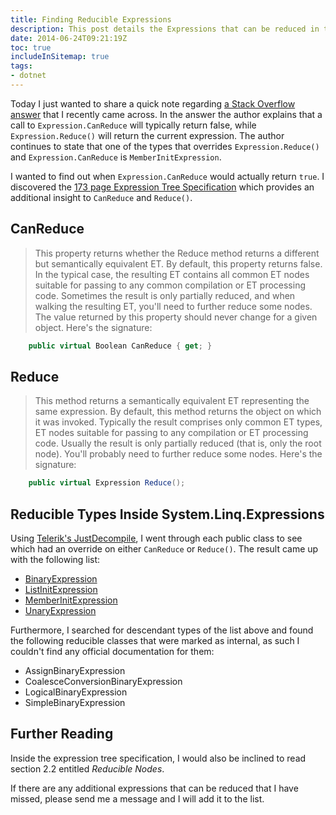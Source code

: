 ```yaml
---
title: Finding Reducible Expressions
description: This post details the Expressions that can be reduced in the System.Linq.Expressions namespace
date: 2014-06-24T09:21:19Z
toc: true
includeInSitemap: true
tags:
- dotnet
---
```


Today I just wanted to share a quick note regarding [a Stack Overflow answer](http://stackoverflow.com/a/2040097/315711) that I recently came across. In the answer the author explains that a call to `Expression.CanReduce` will typically return false, while `Expression.Reduce()` will return the current expression. The author continues to state that one of the types that overrides `Expression.Reduce()` and `Expression.CanReduce` is `MemberInitExpression`.
<!--more-->

I wanted to find out when `Expression.CanReduce` would actually return `true`. I discovered the [173 page Expression Tree Specification](http://www.codeplex.com/Download?ProjectName=dlr&DownloadId=246540) which provides an additional insight to `CanReduce` and `Reduce()`.

## CanReduce

>This property returns whether the Reduce method returns a different but semantically equivalent ET.  By default, this property returns false.
>In the typical case, the resulting ET contains all common ET nodes suitable for passing to any common compilation or ET processing code.  Sometimes the result is only partially reduced, and when walking the resulting ET, you'll need to further reduce some nodes.
>The value returned by this property should never change for a given object. Here's the signature:

```csharp
    public virtual Boolean CanReduce { get; }
```

## Reduce

>This method returns a semantically equivalent ET representing the same expression.  By default, this method returns the object on which it was invoked.
>Typically the result comprises only common ET types, ET nodes suitable for passing to any compilation or ET processing code.  Usually the result is only partially reduced (that is, only the root node).  You'll probably need to further reduce some nodes. Here's the signature:

```csharp
    public virtual Expression Reduce();
```

## Reducible Types Inside System.Linq.Expressions

Using [Telerik's JustDecompile](http://www.telerik.com/products/decompiler.aspx), I went through each public class to see which had an override on either `CanReduce` or `Reduce()`. The result came up with the following list:

- [BinaryExpression](http://msdn.microsoft.com/en-us/library/system.linq.expressions.binaryexpression.aspx)
- [ListInitExpression](http://msdn.microsoft.com/en-us/library/system.linq.expressions.listinitexpression.aspx)
- [MemberInitExpression](http://msdn.microsoft.com/en-GB/library/system.linq.expressions.memberinitexpression.aspx)
- [UnaryExpression](http://msdn.microsoft.com/en-us/library/system.linq.expressions.unaryexpression.aspx)

Furthermore, I searched for descendant types of the list above and found the following reducible classes that were marked as internal, as such I couldn't find any official documentation for them:

- AssignBinaryExpression
- CoalesceConversionBinaryExpression
- LogicalBinaryExpression
- SimpleBinaryExpression

## Further Reading

Inside the expression tree specification, I would also be inclined to read section 2.2 entitled *Reducible Nodes*.

If there are any additional expressions that can be reduced that I have missed, please send me a message and I will add it to the list.
